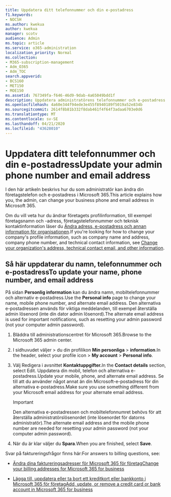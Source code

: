 ```yaml
---
title: Uppdatera ditt telefonnummer och din e-postadress
f1.keywords:
- NOCSH
ms.author: kwekua
author: kwekua
manager: scotv
audience: Admin
ms.topic: article
ms.service: o365-administration
localization_priority: Normal
ms.collection:
- M365-subscription-management
- Adm_O365
- Adm_TOC
search.appverid:
- BCS160
- MET150
- MOE150
ms.assetid: 767349fa-f646-46d9-9dab-4a65049bdd1f
description: Uppdatera administratörens telefonnummer och e-postadress i administrationscentret. Du behöver den här informationen om du vill återställa ditt eget administratörslösenord.
ms.openlocfilehash: 4a60e344f94ede3e455f8940189f5019a52e834b
ms.sourcegitcommit: 2614f8b81b332f8dab461f4f64f3adaa6703e0d6
ms.translationtype: MT
ms.contentlocale: sv-SE
ms.lasthandoff: 04/21/2020
ms.locfileid: "43628010"
---
```

# <a name="update-your-admin-phone-number-and-email-address"></a><span data-ttu-id="bc0f6-104">Uppdatera ditt telefonnummer och din e-postadress</span><span class="sxs-lookup"><span data-stu-id="bc0f6-104">Update your admin phone number and email address</span></span>

<span data-ttu-id="bc0f6-105">I den här artikeln beskrivs hur du som administratör kan ändra din företagstelefon och e-postadress i Microsoft 365.</span><span class="sxs-lookup"><span data-stu-id="bc0f6-105">This article explains how you, the admin, can change your business phone and email address in Microsoft 365.</span></span>
  
<span data-ttu-id="bc0f6-106">Om du vill veta hur du ändrar företagets profilinformation, till exempel företagsnamn och -adress, företagstelefonnummer och teknisk kontaktinformation läser du [Ändra adress, e-postadress och annan information för organisationen](change-address-contact-and-more.md).</span><span class="sxs-lookup"><span data-stu-id="bc0f6-106">If you're looking for how to change your company's profile information, such as company name and address, company phone number, and technical contact information, see [Change your organization's address, technical contact email, and other information](change-address-contact-and-more.md).</span></span>
  
## <a name="to-update-your-name-phone-number-and-email-address"></a><span data-ttu-id="bc0f6-107">Så här uppdaterar du namn, telefonnummer och e-postadress</span><span class="sxs-lookup"><span data-stu-id="bc0f6-107">To update your name, phone number, and email address</span></span>

<span data-ttu-id="bc0f6-108">På sidan **Personlig information** kan du ändra namn, mobiltelefonnummer och alternativ e-postadress.</span><span class="sxs-lookup"><span data-stu-id="bc0f6-108">Use the **Personal info** page to change your name, mobile phone number, and alternate email address.</span></span> <span data-ttu-id="bc0f6-109">Den alternativa e-postadressen används för viktiga meddelanden, till exempel återställa admin lösenord (inte din dator admin lösenord).</span><span class="sxs-lookup"><span data-stu-id="bc0f6-109">The alternate email address is used for important notifications, such as resetting your admin password (not your computer admin password).</span></span> 
  
1. <span data-ttu-id="bc0f6-110">Bläddra till administrationscentret för Microsoft 365.</span><span class="sxs-lookup"><span data-stu-id="bc0f6-110">Browse to the Microsoft 365 admin center.</span></span>

2. <span data-ttu-id="bc0f6-111">I sidhuvudet väljer \> du din profilikon **Min personliga** \> **information**.</span><span class="sxs-lookup"><span data-stu-id="bc0f6-111">In the header, select your profile icon \> **My account** \> **Personal info**.</span></span>

3. <span data-ttu-id="bc0f6-112">Välj Redigera i avsnittet **Kontaktuppgifter.**</span><span class="sxs-lookup"><span data-stu-id="bc0f6-112">In the **Contact details** section, select Edit.</span></span> <span data-ttu-id="bc0f6-113">Uppdatera din mobil, telefon och alternativa e-postadress.</span><span class="sxs-lookup"><span data-stu-id="bc0f6-113">Update your mobile, phone, and alternate email address.</span></span> <span data-ttu-id="bc0f6-114">Se till att du använder något annat än din Microsoft-e-postadress för din alternativa e-postadress.</span><span class="sxs-lookup"><span data-stu-id="bc0f6-114">Make sure you use something different from your Microsoft email address for your alternate email address.</span></span>

    > [!IMPORTANT]
    > <span data-ttu-id="bc0f6-115">Den alternativa e-postadressen och mobiltelefonnumret behövs för att återställa administratörslösenordet (inte lösenordet för datorns administratör).</span><span class="sxs-lookup"><span data-stu-id="bc0f6-115">The alternate email address and the mobile phone number are needed for resetting your admin password (not your computer admin password).</span></span>

4. <span data-ttu-id="bc0f6-116">När du är klar väljer du **Spara**.</span><span class="sxs-lookup"><span data-stu-id="bc0f6-116">When you are finished, select **Save**.</span></span>
  
<span data-ttu-id="bc0f6-117">Svar på faktureringsfrågor finns här:</span><span class="sxs-lookup"><span data-stu-id="bc0f6-117">For answers to billing questions, see:</span></span>
  
- [<span data-ttu-id="bc0f6-118">Ändra dina faktureringsadresser för Microsoft 365 för företag</span><span class="sxs-lookup"><span data-stu-id="bc0f6-118">Change your billing addresses for Microsoft 365 for business</span></span>](../../commerce/billing-and-payments/change-your-billing-addresses.md)

- [<span data-ttu-id="bc0f6-119">Lägga till, uppdatera eller ta bort ett kreditkort eller bankkonto i Microsoft 365 för företag</span><span class="sxs-lookup"><span data-stu-id="bc0f6-119">Add, update, or remove a credit card or bank account in Microsoft 365 for business</span></span>](../../commerce/billing-and-payments/add-update-or-remove-credit-card-or-bank-account.md)
